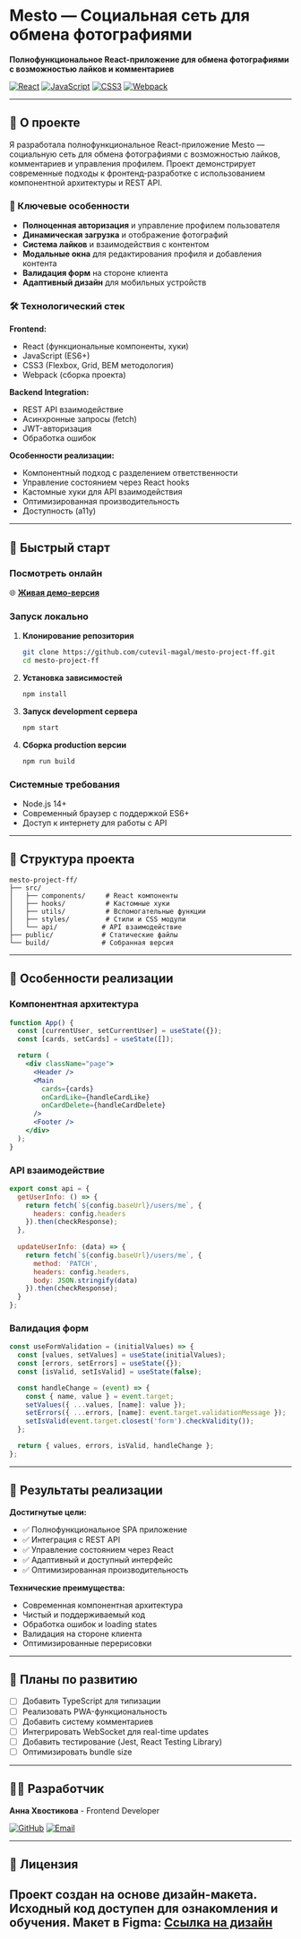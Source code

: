 # Mesto — Социальная сеть для обмена фотографиями

**Полнофункциональное React-приложение для обмена фотографиями с возможностью лайков и комментариев**

[![React](https://img.shields.io/badge/React-20232A?style=for-the-badge&logo=react&logoColor=61DAFB)](https://reactjs.org/)
[![JavaScript](https://img.shields.io/badge/JavaScript-F7DF1E?style=for-the-badge&logo=javascript&logoColor=black)](https://developer.mozilla.org/ru/docs/Web/JavaScript)
[![CSS3](https://img.shields.io/badge/CSS3-1572B6?style=for-the-badge&logo=css3&logoColor=white)](https://developer.mozilla.org/ru/docs/Web/CSS)
[![Webpack](https://img.shields.io/badge/Webpack-8DD6F9?style=for-the-badge&logo=webpack&logoColor=black)](https://webpack.js.org/)

---

## 📖 О проекте

Я разработала полнофункциональное React-приложение Mesto — социальную сеть для обмена фотографиями с возможностью лайков, комментариев и управления профилем. Проект демонстрирует современные подходы к фронтенд-разработке с использованием компонентной архитектуры и REST API.

### 🎯 Ключевые особенности

- **Полноценная авторизация** и управление профилем пользователя
- **Динамическая загрузка** и отображение фотографий
- **Система лайков** и взаимодействия с контентом
- **Модальные окна** для редактирования профиля и добавления контента
- **Валидация форм** на стороне клиента
- **Адаптивный дизайн** для мобильных устройств

### 🛠 Технологический стек

**Frontend:**
- React (функциональные компоненты, хуки)
- JavaScript (ES6+)
- CSS3 (Flexbox, Grid, BEM методология)
- Webpack (сборка проекта)

**Backend Integration:**
- REST API взаимодействие
- Асинхронные запросы (fetch)
- JWT-авторизация
- Обработка ошибок

**Особенности реализации:**
- Компонентный подход с разделением ответственности
- Управление состоянием через React hooks
- Кастомные хуки для API взаимодействия
- Оптимизированная производительность
- Доступность (a11y)

---

## 🚀 Быстрый старт

### Посмотреть онлайн

🌐 **[Живая демо-версия](https://cutevil-magal.github.io/mesto-project-ff/)**

### Запуск локально

1. **Клонирование репозитория**
   ```bash
   git clone https://github.com/cutevil-magal/mesto-project-ff.git
   cd mesto-project-ff
   ```

2. **Установка зависимостей**
   ```bash
   npm install
   ```

3. **Запуск development сервера**
   ```bash
   npm start
   ```

4. **Сборка production версии**
   ```bash
   npm run build
   ```

### Системные требования
- Node.js 14+
- Современный браузер с поддержкой ES6+
- Доступ к интернету для работы с API

---

## 📁 Структура проекта

```
mesto-project-ff/
├── src/
│   ├── components/     # React компоненты
│   ├── hooks/          # Кастомные хуки
│   ├── utils/          # Вспомогательные функции
│   ├── styles/         # Стили и CSS модули
│   └── api/           # API взаимодействие
├── public/            # Статические файлы
└── build/             # Собранная версия
```

---

## 🎨 Особенности реализации

### Компонентная архитектура
```jsx
function App() {
  const [currentUser, setCurrentUser] = useState({});
  const [cards, setCards] = useState([]);

  return (
    <div className="page">
      <Header />
      <Main 
        cards={cards}
        onCardLike={handleCardLike}
        onCardDelete={handleCardDelete}
      />
      <Footer />
    </div>
  );
}
```

### API взаимодействие
```javascript
export const api = {
  getUserInfo: () => {
    return fetch(`${config.baseUrl}/users/me`, {
      headers: config.headers
    }).then(checkResponse);
  },
  
  updateUserInfo: (data) => {
    return fetch(`${config.baseUrl}/users/me`, {
      method: 'PATCH',
      headers: config.headers,
      body: JSON.stringify(data)
    }).then(checkResponse);
  }
};
```

### Валидация форм
```javascript
const useFormValidation = (initialValues) => {
  const [values, setValues] = useState(initialValues);
  const [errors, setErrors] = useState({});
  const [isValid, setIsValid] = useState(false);

  const handleChange = (event) => {
    const { name, value } = event.target;
    setValues({ ...values, [name]: value });
    setErrors({ ...errors, [name]: event.target.validationMessage });
    setIsValid(event.target.closest('form').checkValidity());
  };

  return { values, errors, isValid, handleChange };
};
```

---

## 🎯 Результаты реализации

**Достигнутые цели:**
- ✅ Полнофункциональное SPA приложение
- ✅ Интеграция с REST API
- ✅ Управление состоянием через React
- ✅ Адаптивный и доступный интерфейс
- ✅ Оптимизированная производительность

**Технические преимущества:**
- Современная компонентная архитектура
- Чистый и поддерживаемый код
- Обработка ошибок и loading states
- Валидация на стороне клиента
- Оптимизированные перерисовки

---

## 🔮 Планы по развитию

- [ ] Добавить TypeScript для типизации
- [ ] Реализовать PWA-функциональность
- [ ] Добавить систему комментариев
- [ ] Интегрировать WebSocket для real-time updates
- [ ] Добавить тестирование (Jest, React Testing Library)
- [ ] Оптимизировать bundle size

---

## 👩‍💻 Разработчик

**Анна Хвостикова** - Frontend Developer

[![GitHub](https://img.shields.io/badge/GitHub-181717?style=for-the-badge&logo=github&logoColor=white)](https://github.com/cutevil-magal)
[![Email](https://img.shields.io/badge/Email-ana.magal@yandex.by-D14836?style=for-the-badge&logo=gmail&logoColor=white)](mailto:ana.magal@yandex.by)

---

## 📄 Лицензия

Проект создан на основе дизайн-макета. Исходный код доступен для ознакомления и обучения.
**Макет в Figma:** [Ссылка на дизайн](https://www.figma.com/design/BOu4PyRg0j7B70CHFy6jY3/5-%D1%81%D0%BF%D1%80%D0%B8%D0%BD%D1%82.-JavaScript?node-id=0-1)
---
